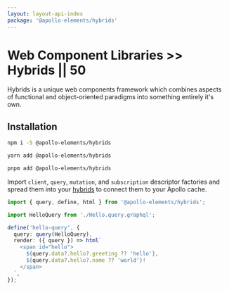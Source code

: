 ```yaml
---
layout: layout-api-index
package: '@apollo-elements/hybrids'
---
```


# Web Component Libraries >> Hybrids || 50

Hybrids is a unique web components framework which combines aspects of functional and object-oriented paradigms into something entirely it's own.

## Installation

<code-tabs collection="package-managers" default-tab="npm">

```bash tab npm
npm i -S @apollo-elements/hybrids
```

```bash tab yarn
yarn add @apollo-elements/hybrids
```

```bash tab pnpm
pnpm add @apollo-elements/hybrids
```

</code-tabs>

Import `client`, `query`, `mutation`, and `subscription` descriptor factories and spread them into your [hybrids](https://hybrids.js.org) to connect them to your Apollo cache.

```ts wcd ZZG6TLZRHQ9gG6SH35Be src/Hello.ts
import { query, define, html } from '@apollo-elements/hybrids';

import HelloQuery from './Hello.query.graphql';

define('hello-query', {
  query: query(HelloQuery),
  render: ({ query }) => html`
    <span id="hello">
      ${query.data?.hello?.greeting ?? 'hello'},
      ${query.data?.hello?.name ?? 'world'}!
    </span>
  `,
});
```

